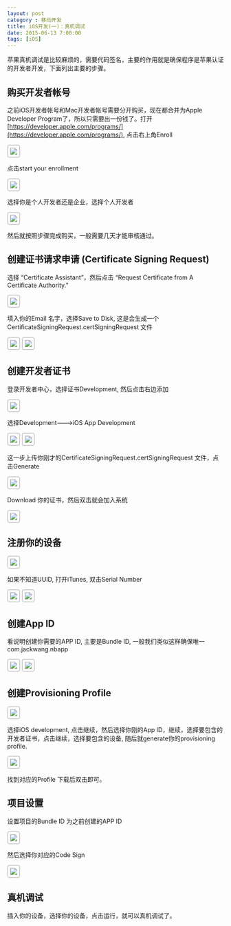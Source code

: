 ```yaml
---
layout: post
category : 移动开发
title: iOS开发(一)：真机调试
date: 2015-06-13 7:00:00
tags: [iOS]
---
```


苹果真机调试是比较麻烦的，需要代码签名，主要的作用就是确保程序是苹果认证的开发者开发，下面列出主要的步骤。

## 购买开发者帐号

<style>
img {
  max-width: 700px;
  border: solid 2px #ccc;
  padding: 5px;
  border-radius:5px;
}
</style>

之前iOS开发者帐号和Mac开发者帐号需要分开购买，现在都合并为Apple Developer Program了，所以只需要出一份钱了。打开 [https://developer.apple.com/programs/](https://developer.apple.com/programs/), 点击右上角Enroll

<img class="img-responsive" src="/assets/images/ios/debug-in-device/ios-developer-center.png"/>

点击start your enrollment

<img class="img-responsive" src="/assets/images/ios/debug-in-device/start-your-enroll.png"/>

选择你是个人开发者还是企业，选择个人开发者

<img class="img-responsive" src="/assets/images/ios/debug-in-device/select-develop-type.png"/>

然后就按照步骤完成购买，一般需要几天才能审核通过。


## 创建证书请求申请 (Certificate Signing Request)

选择 “Certificate Assistant”，然后点击 “Request Certificate from A Certificate Authority.”

<img class="img-responsive" src="/assets/images/ios/debug-in-device/request-certification.png" />

填入你的Email 名字，选择Save to Disk, 这是会生成一个CertificateSigningRequest.certSigningRequest 文件

<img class="img-responsive" src="/assets/images/ios/debug-in-device/certificaiton-info.png"/>

<img class="img-responsive" src="/assets/images/ios/debug-in-device/save-certification-info.png"/>

## 创建开发者证书

登录开发者中心，选择证书Development, 然后点击右边添加

<img class="img-responsive" src="/assets/images/ios/debug-in-device/member-center.png" />

选择Development--->iOS App Development

<img class="img-responsive" src="/assets/images/ios/debug-in-device/select-dev-cert-type.png" />

<img class="img-responsive" src="/assets/images/ios/debug-in-device/how-to-create-csr.png"/>

这一步上传你刚才的CertificateSigningRequest.certSigningRequest 文件，点击Generate

<img class="img-responsive" src="/assets/images/ios/debug-in-device/generate-your-certificate.png"/>

Download 你的证书，然后双击就会加入系统

<img class="img-responsive" src="/assets/images/ios/debug-in-device/generate-dev-certification.png" />

## 注册你的设备

<img class="img-responsive" src="/assets/images/ios/debug-in-device/register-device.png"/>

如果不知道UUID, 打开iTunes, 双击Serial Number

<img class="img-responsive" src="/assets/images/ios/debug-in-device/itunes.png" />
<img class="img-responsive" src="/assets/images/ios/debug-in-device/uuid.png"/>


## 创建App ID

看说明创建你需要的APP ID, 主要是Bundle ID, 一般我们类似这样确保唯一 com.jackwang.nbapp

<img class="img-responsive" src="/assets/images/ios/debug-in-device/appid.png"/>

<img class="img-responsive" src="/assets/images/ios/debug-in-device/buildid.png" />


## 创建Provisioning Profile

<img class="img-responsive" src="/assets/images/ios/debug-in-device/add-provision-profile.png" />

选择iOS development, 点击继续，然后选择你刚的App ID，继续，选择要包含的开发者证书，点击继续，选择要包含的设备, 随后就generate你的provisioning profile.

<img  class="img-responsive" src="/assets/images/ios/debug-in-device/generate-profile.png"/> 

找到对应的Profile 下载后双击即可。


## 项目设置

设置项目的Bundle ID 为之前创建的APP ID

<img class="img-responsive" src="/assets/images/ios/debug-in-device/xcode-setting-bundle.png"/>

然后选择你对应的Code Sign

<img class="img-responsive" src="/assets/images/ios/debug-in-device/xcode-code-sign.png" />

## 真机调试

插入你的设备，选择你的设备，点击运行，就可以真机调试了。